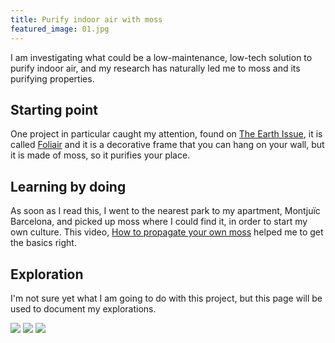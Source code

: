 ```yaml
---
title: Purify indoor air with moss
featured_image: 01.jpg
---
```


I am investigating what could be a low-maintenance, low-tech solution to purify indoor air, and my research has naturally led me to moss and its purifying properties.

## Starting point

One project in particular caught my attention, found on [The Earth Issue](https://www.theearthissue.com/fashion-lifestyle/foliair), it is called [Foliair](https://www.foliair.com/) and it is a decorative frame that you can hang on your wall, but it is made of moss, so it purifies your place.

## Learning by doing

As soon as I read this, I went to the nearest park to my apartment, Montjuïc Barcelona, and picked up moss where I could find it, in order to start my own culture. This video, [How to propagate your own moss](https://www.youtube.com/watch?v=CleZGsQGIOI) helped me to get the basics right.

## Exploration

I'm not sure yet what I am going to do with this project, but this page will be used to document my explorations.

![](small:02.jpg)
![](small:03.jpg)
![](small:04.jpg)